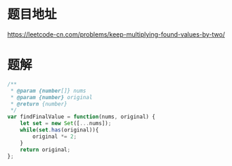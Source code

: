 # 题目地址
https://leetcode-cn.com/problems/keep-multiplying-found-values-by-two/

# 题解
```js
/**
 * @param {number[]} nums
 * @param {number} original
 * @return {number}
 */
var findFinalValue = function(nums, original) {
    let set = new Set([...nums]);
    while(set.has(original)){
        original *= 2;
    }
    return original;
};
```